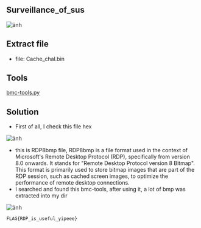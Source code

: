 ## Surveillance_of_sus

![ảnh](https://github.com/LDV-SpaceK/WaniCTF2024/assets/151914246/6dd13f5a-8f69-4de3-82a2-8224d3dc320b)

## Extract file

* file: Cache_chal.bin

## Tools

[bmc-tools.py](https://github.com/ANSSI-FR/bmc-tools/blob/c66a6575209fd6501fe99fc8689468d2400366c5/bmc-tools.py)

## Solution

* First of all, I check this file hex

![ảnh](https://github.com/LDV-SpaceK/WaniCTF2024/assets/151914246/b066a412-523e-45ab-9fe8-de257c506217)

* this is RDP8bmp file, RDP8bmp is a file format used in the context of Microsoft's Remote Desktop Protocol (RDP), specifically from version 8.0 onwards. It stands for "Remote Desktop Protocol version 8 Bitmap". This format is primarily used to store bitmap images that are part of the RDP session, such as cached screen images, to optimize the performance of remote desktop connections.
* I searched and found this bmc-tools, after using it, a lot of bmp was extracted into my dir

![ảnh](https://github.com/LDV-SpaceK/WaniCTF2024/assets/151914246/bfb05eb9-3157-4b70-a635-64f8cc9c6829)

`FLAG{RDP_is_useful_yipeee}`


